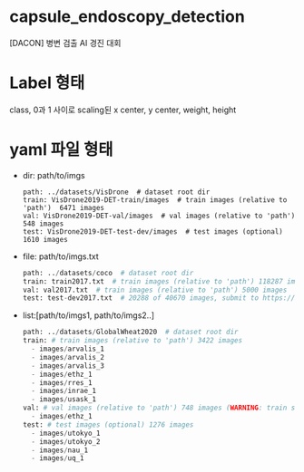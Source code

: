 # capsule_endoscopy_detection
[DACON] 병변 검출 AI 경진 대회

# Label 형태
class, 0과 1 사이로 scaling된 x center, y center, weight, height

# yaml 파일 형태
- dir: path/to/imgs
  ```
  path: ../datasets/VisDrone  # dataset root dir
  train: VisDrone2019-DET-train/images  # train images (relative to 'path')  6471 images
  val: VisDrone2019-DET-val/images  # val images (relative to 'path')  548 images
  test: VisDrone2019-DET-test-dev/images  # test images (optional)  1610 images
  ```
- file: path/to/imgs.txt
    
    ```python
    path: ../datasets/coco  # dataset root dir
    train: train2017.txt  # train images (relative to 'path') 118287 images
    val: val2017.txt  # train images (relative to 'path') 5000 images
    test: test-dev2017.txt  # 20288 of 40670 images, submit to https://competitions.codalab.org/competitions/20794
    ```
- list:[path/to/imgs1, path/to/imgs2..]
    
    ```python
    path: ../datasets/GlobalWheat2020  # dataset root dir
    train: # train images (relative to 'path') 3422 images
      - images/arvalis_1
      - images/arvalis_2
      - images/arvalis_3
      - images/ethz_1
      - images/rres_1
      - images/inrae_1
      - images/usask_1
    val: # val images (relative to 'path') 748 images (WARNING: train set contains ethz_1)
      - images/ethz_1
    test: # test images (optional) 1276 images
      - images/utokyo_1
      - images/utokyo_2
      - images/nau_1
      - images/uq_1
    ```
